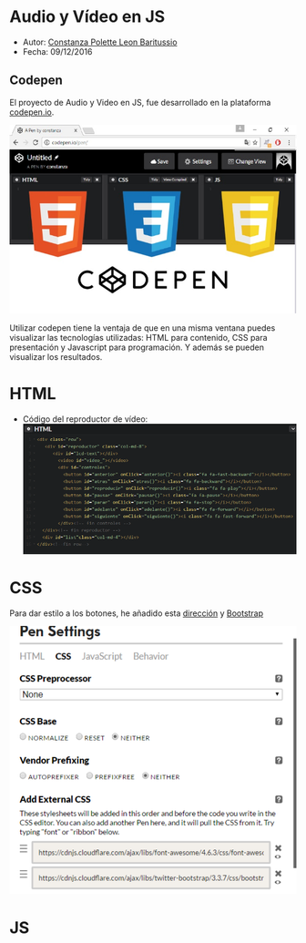 # Audio y Vídeo en JS

* Autor: [Constanza Polette Leon Baritussio](https://github.com/Alu0100673647)
* Fecha: 09/12/2016

## Codepen
El proyecto de Audio y Video en JS, fue desarrollado en la plataforma [codepen.io](https://www.google.es/url?sa=t&rct=j&q=&esrc=s&source=web&cd=1&cad=rja&uact=8&ved=0ahUKEwj_wu2BlOXQAhXFuBoKHchiBrUQFggcMAA&url=http%3A%2F%2Fcodepen.io%2F&usg=AFQjCNHO3JKM8oFotMd2fAEodqMzO7bGRg&sig2=kWZOX68zwmiv5s3GzWcDkg).

![](./code.jpg)

Utilizar codepen tiene la ventaja de que en una misma ventana puedes visualizar las tecnologías utilizadas: HTML para contenido, CSS para presentación y Javascript para programación. Y además se pueden visualizar los resultados.

# HTML

* Código del reproductor de vídeo:
![](./htmlc.png)

# CSS

Para dar estilo a los botones, he añadido esta [dirección](https://cdnjs.cloudflare.com/ajax/libs/font-awesome/4.6.3/css/font-awesome.min.css) y [Bootstrap](https://cdnjs.cloudflare.com/ajax/libs/twitter-bootstrap/3.3.7/css/bootstrap.min.css)

![](./urls.png)

# JS
